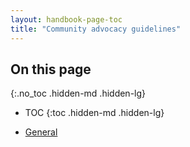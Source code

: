 ```yaml
---
layout: handbook-page-toc
title: "Community advocacy guidelines"
---
```


## On this page
{:.no_toc .hidden-md .hidden-lg}

- TOC
{:toc .hidden-md .hidden-lg}

- [General](/handbook/marketing/community-relations/community-advocacy/guidelines/general)
